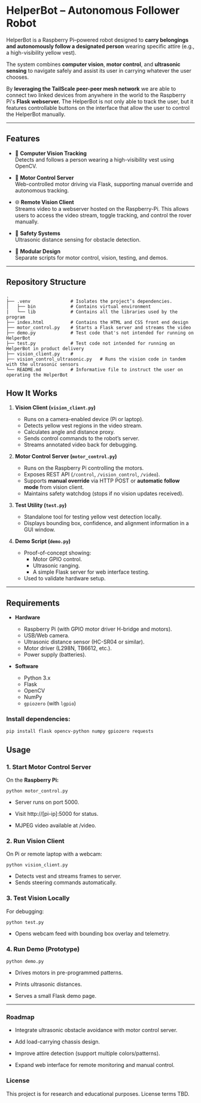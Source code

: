 # HelperBot – Autonomous Follower Robot

HelperBot is a Raspberry Pi–powered robot designed to **carry belongings and autonomously follow a designated person** wearing specific attire (e.g., a high-visibility yellow vest).

The system combines **computer vision**, **motor control**, and **ultrasonic sensing** to navigate safely and assist its user in carrying whatever the user chooses.

By **leveraging the TailScale peer-peer mesh network** we are able to connect two linked devices from anywhere in the world to the Raspberry Pi's **Flask webserver.** The HelperBot is not only able to track the user, but it features controllable buttons on the interface that allow the user to control the HelperBot manually.

---

## Features

- 🎥 **Computer Vision Tracking**  
  Detects and follows a person wearing a high-visibility vest using OpenCV.

- 🚗 **Motor Control Server**  
  Web-controlled motor driving via Flask, supporting manual override and autonomous tracking.

- 🌐 **Remote Vision Client**  
  Streams video to a webserver hosted on the Raspberry-Pi. This allows users to access the video stream, toggle tracking, and control the rover manually.

- 🛑 **Safety Systems**  
  Ultrasonic distance sensing for obstacle detection.

- 🧩 **Modular Design**  
  Separate scripts for motor control, vision, testing, and demos.

---

## Repository Structure

    .
    ├── .venv               # Isolates the project’s dependencies.
    │   ├── bin             # Contains virtual environment 
    |   └── lib             # Contains all the libraries used by the program
    ├── index.html          # Contains the HTML and CSS front end design
    ├── motor_control.py    # Starts a Flask server and streams the video
    ├── demo.py             # Test code that's not intended for running on HelperBot
    ├── test.py             # Test code not intended for running on HelperBot in product delivery
    ├── vision_client.py    #
    ├── vision_control_ultrasonic.py   # Runs the vision code in tandem with the ultrasonic sensors
    └── README.md           # Informative file to instruct the user on operating the HelperBot

## How It Works

1. **Vision Client (`vision_client.py`)**
   - Runs on a camera-enabled device (Pi or laptop).
   - Detects yellow vest regions in the video stream.
   - Calculates angle and distance proxy.
   - Sends control commands to the robot’s server.
   - Streams annotated video back for debugging.

2. **Motor Control Server (`motor_control.py`)**
   - Runs on the Raspberry Pi controlling the motors.
   - Exposes REST API (`/control`, `/vision_control`, `/video`).
   - Supports **manual override** via HTTP POST or **automatic follow mode** from vision client.
   - Maintains safety watchdog (stops if no vision updates received).

3. **Test Utility (`test.py`)**
   - Standalone tool for testing yellow vest detection locally.
   - Displays bounding box, confidence, and alignment information in a GUI window.

4. **Demo Script (`demo.py`)**
   - Proof-of-concept showing:
     - Motor GPIO control.
     - Ultrasonic ranging.
     - A simple Flask server for web interface testing.
   - Used to validate hardware setup.

---

## Requirements

- **Hardware**
  - Raspberry Pi (with GPIO motor driver H-bridge and motors).
  - USB/Web camera.
  - Ultrasonic distance sensor (HC-SR04 or similar).
  - Motor driver (L298N, TB6612, etc.).
  - Power supply (batteries).

- **Software**
  - Python 3.x
  - Flask
  - OpenCV
  - NumPy
  - `gpiozero` (with `lgpio`)

### Install dependencies:

    pip install flask opencv-python numpy gpiozero requests


## Usage

### 1. Start Motor Control Server

On the **Raspberry Pi:**

    python motor_control.py

- Server runs on port 5000.

- Visit http://[pi-ip]:5000 for status.

- MJPEG video available at /video.

### 2. Run Vision Client

On Pi or remote laptop with a webcam:

    python vision_client.py

- Detects vest and streams frames to server.
- Sends steering commands automatically.

### 3. Test Vision Locally

For debugging:

    python test.py

- Opens webcam feed with bounding box overlay and telemetry.

### 4. Run Demo (Prototype)

    python demo.py

- Drives motors in pre-programmed patterns.

- Prints ultrasonic distances.

- Serves a small Flask demo page.

---

### Roadmap

- Integrate ultrasonic obstacle avoidance with motor control server.

- Add load-carrying chassis design.

- Improve attire detection (support multiple colors/patterns).

- Expand web interface for remote monitoring and manual control.

### License

This project is for research and educational purposes. License terms TBD.
